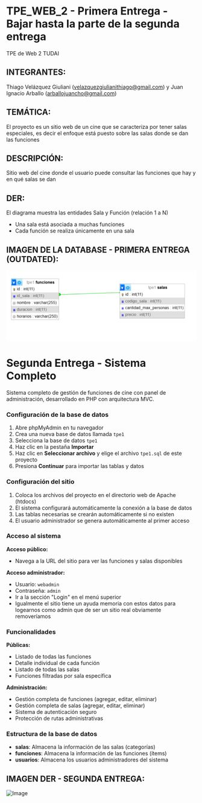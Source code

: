# TPE_WEB_2 - Primera Entrega - Bajar hasta la parte de la segunda entrega
TPE de Web 2 TUDAI
## INTEGRANTES: 
Thiago Velázquez Giuliani (velazquezgiulianithiago@gmail.com) y Juan Ignacio Arballo (arballojuancho@gmail.com)

## TEMÁTICA: 
El proyecto es un sitio web de un cine que se caracteriza por tener salas especiales, es decir el enfoque está puesto sobre las salas donde se dan las funciones

## DESCRIPCIÓN: 
Sitio web del cine donde el usuario puede consultar las funciones que hay y en qué salas se dan

## DER: 
El diagrama muestra las entidades Sala y Función (relación 1 a N)

* Una sala está asociada a muchas funciones
* Cada función se realiza únicamente en una sala

## IMAGEN DE LA DATABASE - PRIMERA ENTREGA (OUTDATED):
![image alt](https://github.com/ThiagoVelazquez/TPE_WEB_2/blob/e0d8f80182bccdbcf8ea5ddc11f65cc0c4a25349/DER.jpeg)

# Segunda Entrega - Sistema Completo

Sistema completo de gestión de funciones de cine con panel de administración, desarrollado en PHP con arquitectura MVC.

### Configuración de la base de datos

1. Abre phpMyAdmin en tu navegador
2. Crea una nueva base de datos llamada `tpe1`
3. Selecciona la base de datos `tpe1`
4. Haz clic en la pestaña **Importar**
5. Haz clic en **Seleccionar archivo** y elige el archivo `tpe1.sql` de este proyecto
6. Presiona **Continuar** para importar las tablas y datos

### Configuración del sitio

1. Coloca los archivos del proyecto en el directorio web de Apache (htdocs)
2. El sistema configurará automáticamente la conexión a la base de datos
3. Las tablas necesarias se crearán automáticamente si no existen
4. El usuario administrador se genera automáticamente al primer acceso

### Acceso al sistema

**Acceso público:**
- Navega a la URL del sitio para ver las funciones y salas disponibles

**Acceso administrador:**
- Usuario: `webadmin`
- Contraseña: `admin`
- Ir a la sección "Login" en el menú superior
- Igualmente el sitio tiene un ayuda memoria con estos datos para logearnos como admin que de ser un sitio real obviamente removeríamos

### Funcionalidades

**Públicas:**
- Listado de todas las funciones
- Detalle individual de cada función
- Listado de todas las salas
- Funciones filtradas por sala específica

**Administración:**
- Gestión completa de funciones (agregar, editar, eliminar)
- Gestión completa de salas (agregar, editar, eliminar)
- Sistema de autenticación seguro
- Protección de rutas administrativas

### Estructura de la base de datos

- **salas**: Almacena la información de las salas (categorías)
- **funciones**: Almacena la información de las funciones (ítems)
- **usuarios**: Almacena los usuarios administradores del sistema

## IMAGEN DER - SEGUNDA ENTREGA:
![Image](https://github.com/user-attachments/assets/028dd15f-0eea-49cf-b8b5-4531a3064ffb)
